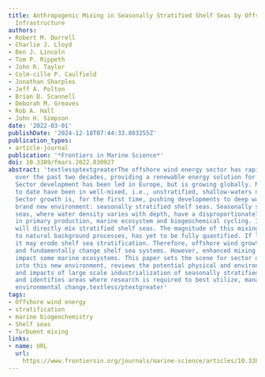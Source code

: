```yaml
---
title: Anthropogenic Mixing in Seasonally Stratified Shelf Seas by Offshore Wind Farm
  Infrastructure
authors:
- Robert M. Dorrell
- Charlie J. Lloyd
- Ben J. Lincoln
- Tom P. Rippeth
- John R. Taylor
- Colm-cille P. Caulfield
- Jonathan Sharples
- Jeff A. Polton
- Brian D. Scannell
- Deborah M. Greaves
- Rob A. Hall
- John H. Simpson
date: '2022-03-01'
publishDate: '2024-12-18T07:44:33.803255Z'
publication_types:
- article-journal
publication: '*Frontiers in Marine Science*'
doi: 10.3389/fmars.2022.830927
abstract: 'textlessptextgreaterThe offshore wind energy sector has rapidly expanded
  over the past two decades, providing a renewable energy solution for coastal nations.
  Sector development has been led in Europe, but is growing globally. Most developments
  to date have been in well-mixed, i.e., unstratified, shallow-waters near to shore.
  Sector growth is, for the first time, pushing developments to deep water, into a
  brand new environment: seasonally stratified shelf seas. Seasonally stratified shelf
  seas, where water density varies with depth, have a disproportionately key role
  in primary production, marine ecosystem and biogeochemical cycling. Infrastructure
  will directly mix stratified shelf seas. The magnitude of this mixing, additional
  to natural background processes, has yet to be fully quantified. If large enough
  it may erode shelf sea stratification. Therefore, offshore wind growth may destabilize
  and fundamentally change shelf sea systems. However, enhanced mixing may also positively
  impact some marine ecosystems. This paper sets the scene for sector development
  into this new environment, reviews the potential physical and environmental benefits
  and impacts of large scale industrialization of seasonally stratified shelf seas
  and identifies areas where research is required to best utilize, manage, and mitigate
  environmental change.textless/ptextgreater'
tags:
- Offshore wind energy
- stratification
- marine biogeochemistry
- Shelf seas
- Turbuent mixing
links:
- name: URL
  url: 
    https://www.frontiersin.org/journals/marine-science/articles/10.3389/fmars.2022.830927/full
---
```

